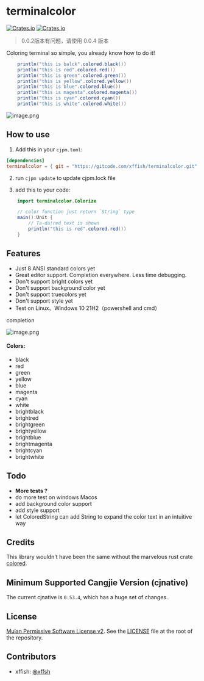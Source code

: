 # terminalcolor

[![Crates.io](https://img.shields.io/badge/terminalcolor-0.0.4-2A6FDD)](https://gitcode.com/xffish/terminalcolor/overview) [![Crates.io](https://img.shields.io/badge/license-MulanPSL2-3DA638)](https://gitcode.com/xffish/terminalcolor/blob/main/LICENSE)

> 0.0.2版本有问题，请使用 0.0.4 版本

Coloring terminal so simple, you already know how to do it!

```java
    println("this is balck".colored.black())
    println("this is red".colored.red())
    println("this is green".colored.green())
    println("this is yellow".colored.yellow())
    println("this is blue".colored.blue())
    println("this is magenta".colored.magenta())
    println("this is cyan".colored.cyan())
    println("this is white".colored.white())
```

![image.png](https://s2.loli.net/2024/07/21/Vyae1DSjqw2kPl3.png)


## How to use

1. Add this in your `cjpm.toml`:

```toml
[dependencies]
terminalcolor = { git = "https://gitcode.com/xffish/terminalcolor.git", tag = "0.0.4" }
```
2. run `cjpm update` to update cjpm.lock file

3. add this to your code:

```java
    import terminalcolor.Colorize

    // color function just return `String` type
    main():Unit {
        // Ta-da!red text is shown
        println("this is red".colored.red())
    }
```

## Features
- Just 8 ANSI standard colors yet
- Great editor support. Completion everywhere. Less time debugging.
- Don't support bright colors yet
- Don't support background color yet
- Don't support truecolors yet
- Don't support style yet
- Test on Linux、Windows 10 21H2（powershell and cmd）

completion

![image.png](https://s2.loli.net/2024/07/21/falRcn5jKEpquBM.png)



#### Colors:

- black
- red
- green
- yellow
- blue
- magenta
- cyan
- white
- brightblack
- brightred
- brightgreen
- brightyellow
- brightblue
- brightmagenta
- brightcyan
- brightwhite


## Todo

- **More tests ?**
- do more test on windows Macos
- add background color support
- add style support
- let ColoredString can add String to expand the color text in an intuitive way

## Credits
This library wouldn't have been the same without the marvelous rust crate [colored](https://github.com/colored-rs/colored).


## Minimum Supported Cangjie Version (cjnative)
The current cjnative is `0.53.4`, which has a huge set of changes.

## License

[Mulan Permissive Software License v2](https://opensource.org/license/mulanpsl-2-0). See the
[LICENSE](https://gitcode.com/xffish/terminalcolor/blob/main/LICENSE) file at the
root of the repository.


## Contributors

- xffish: [@xffsh](https://gitcode.com/xffish)
